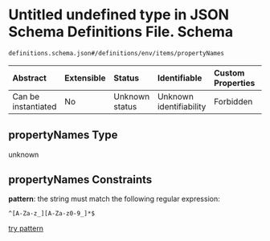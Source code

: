# Untitled undefined type in JSON Schema Definitions File.  Schema

```txt
definitions.schema.json#/definitions/env/items/propertyNames
```



| Abstract            | Extensible | Status         | Identifiable            | Custom Properties | Additional Properties | Access Restrictions | Defined In                                                                        |
| :------------------ | :--------- | :------------- | :---------------------- | :---------------- | :-------------------- | :------------------ | :-------------------------------------------------------------------------------- |
| Can be instantiated | No         | Unknown status | Unknown identifiability | Forbidden         | Allowed               | none                | [definitions.schema.json*](../out/definitions.schema.json "open original schema") |

## propertyNames Type

unknown

## propertyNames Constraints

**pattern**: the string must match the following regular expression: 

```regexp
^[A-Za-z_][A-Za-z0-9_]*$
```

[try pattern](https://regexr.com/?expression=%5E%5BA-Za-z\_%5D%5BA-Za-z0-9\_%5D\*%24 "try regular expression with regexr.com")
